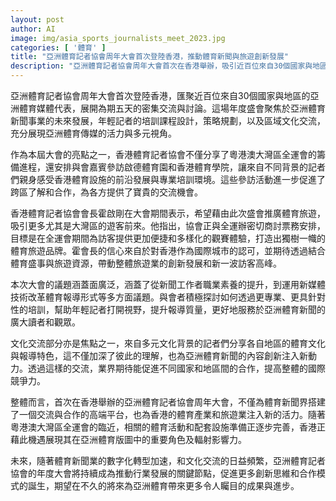 ```yaml
---
layout: post
author: AI
image: img/asia_sports_journalists_meet_2023.jpg
categories: [ '體育' ]
title: "亞洲體育記者協會周年大會首次登陸香港，推動體育新聞與旅遊創新發展"
description: "亞洲體育記者協會周年大會首次在香港舉辦，吸引近百位來自30個國家與地區的體育媒體代表參與。大會聚焦年輕記者培訓、新媒體應用及文化交流，並藉由參訪香港啟德體育園與體育學院，深化跨區合作。香港體育記者協會會長霍啟剛強調推動體育旅遊，配合粵港澳大灣區全運會，提升觀賽體驗，打造獨特體育旅遊品牌，為香港體育產業與旅遊業注入新動力，推動亞洲體育新聞業未來發展與數字化轉型。"
---
```

亞洲體育記者協會周年大會首次登陸香港，匯聚近百位來自30個國家與地區的亞洲體育媒體代表，展開為期五天的密集交流與討論。這場年度盛會聚焦於亞洲體育新聞事業的未來發展，年輕記者的培訓課程設計，策略規劃，以及區域文化交流，充分展現亞洲體育傳媒的活力與多元視角。

作為本屆大會的亮點之一，香港體育記者協會不僅分享了粵港澳大灣區全運會的籌備進程，還安排與會嘉賓參訪啟德體育園和香港體育學院，讓來自不同背景的記者們親身感受香港體育設施的前沿發展與專業培訓環境。這些參訪活動進一步促進了跨區了解和合作，為各方提供了寶貴的交流機會。

香港體育記者協會會長霍啟剛在大會期間表示，希望藉由此次盛會推廣體育旅遊，吸引更多尤其是大灣區的遊客前來。他指出，協會正與全運辦密切商討票務安排，目標是在全運會期間為訪客提供更加便捷和多樣化的觀賽體驗，打造出獨樹一幟的體育旅遊品牌。霍會長的信心來自於對香港作為國際城市的認可，並期待透過結合體育盛事與旅遊資源，帶動整體旅遊業的創新發展和新一波訪客高峰。

本次大會的議題涵蓋面廣泛，涵蓋了從新聞工作者職業素養的提升，到運用新媒體技術改革體育報導形式等多方面議題。與會者積極探討如何透過更專業、更具針對性的培訓，幫助年輕記者打開視野，提升報導質量，更好地服務於亞洲體育新聞的廣大讀者和觀眾。

文化交流部分亦是焦點之一，來自多元文化背景的記者們分享各自地區的體育文化與報導特色，這不僅加深了彼此的理解，也為亞洲體育新聞的內容創新注入新動力。透過這樣的交流，業界期待能促進不同國家和地區間的合作，提高整體的國際競爭力。

整體而言，首次在香港舉辦的亞洲體育記者協會周年大會，不僅為體育新聞界搭建了一個交流與合作的高端平台，也為香港的體育產業和旅遊業注入新的活力。隨著粵港澳大灣區全運會的臨近，相關的體育活動和配套設施準備正逐步完善，香港正藉此機遇展現其在亞洲體育版圖中的重要角色及輻射影響力。

未來，隨著體育新聞業的數字化轉型加速，和文化交流的日益頻繁，亞洲體育記者協會的年度大會將持續成為推動行業發展的關鍵節點，促進更多創新思維和合作模式的誕生，期望在不久的將來為亞洲體育帶來更多令人矚目的成果與進步。